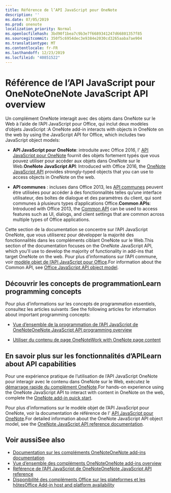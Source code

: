 ```yaml
---
title: Référence de l’API JavaScript pour OneNote
description: ''
ms.date: 07/05/2019
ms.prod: onenote
localization_priority: Normal
ms.openlocfilehash: 3bd90f1bea7c9b3e7f6689341247d66801357f85
ms.sourcegitcommit: 350f5c6954dec3e9384e2030cd3265aaba7ae904
ms.translationtype: MT
ms.contentlocale: fr-FR
ms.lasthandoff: 12/23/2019
ms.locfileid: "40851522"
---
```

# <a name="onenote-javascript-api-overview"></a><span data-ttu-id="28785-102">Référence de l’API JavaScript pour OneNote</span><span class="sxs-lookup"><span data-stu-id="28785-102">OneNote JavaScript API overview</span></span>

<span data-ttu-id="28785-103">Un complément OneNote interagit avec des objets dans OneNote sur le Web à l’aide de l’API JavaScript pour Office, qui inclut deux modèles d’objets JavaScript :</span><span class="sxs-lookup"><span data-stu-id="28785-103">A OneNote add-in interacts with objects in OneNote on the web by using the JavaScript API for Office, which includes two JavaScript object models:</span></span>

* <span data-ttu-id="28785-104">**API JavaScript pour OneNote**: introduite avec Office 2016, l' [API JavaScript pour OneNote](/javascript/api/onenote) fournit des objets fortement typés que vous pouvez utiliser pour accéder aux objets dans OneNote sur le Web.</span><span class="sxs-lookup"><span data-stu-id="28785-104">**OneNote JavaScript API**: Introduced with Office 2016, the [OneNote JavaScript API](/javascript/api/onenote) provides strongly-typed objects that you can use to access objects in OneNote on the web.</span></span> 

* <span data-ttu-id="28785-105">**API communes** : incluses dans Office 2013, les [API communes](/javascript/api/office) peuvent être utilisées pour accéder à des fonctionnalités telles qu’une interface utilisateur, des boîtes de dialogue et des paramètres du client, qui sont communes à plusieurs types d’applications Office.</span><span class="sxs-lookup"><span data-stu-id="28785-105">**Common APIs**: Introduced with Office 2013, the [Common API](/javascript/api/office) can be used to access features such as UI, dialogs, and client settings that are common across multiple types of Office applications.</span></span>

<span data-ttu-id="28785-106">Cette section de la documentation se concentre sur l’API JavaScript OneNote, que vous utiliserez pour développer la majorité des fonctionnalités dans les compléments ciblant OneNote sur le Web.</span><span class="sxs-lookup"><span data-stu-id="28785-106">This section of the documentation focuses on the OneNote JavaScript API, which you'll use to develop the majority of functionality in add-ins that target OneNote on the web.</span></span> <span data-ttu-id="28785-107">Pour plus d’informations sur l’API commune, voir [modèle objet de l’API JavaScript pour Office](../../develop/office-javascript-api-object-model.md).</span><span class="sxs-lookup"><span data-stu-id="28785-107">For information about the Common API, see [Office JavaScript API object model](../../develop/office-javascript-api-object-model.md).</span></span> 

## <a name="learn-programming-concepts"></a><span data-ttu-id="28785-108">Découvrir les concepts de programmation</span><span class="sxs-lookup"><span data-stu-id="28785-108">Learn programming concepts</span></span>

<span data-ttu-id="28785-109">Pour plus d’informations sur les concepts de programmation essentiels, consultez les articles suivants :</span><span class="sxs-lookup"><span data-stu-id="28785-109">See the following articles for information about important programming concepts:</span></span>

- [<span data-ttu-id="28785-110">Vue d’ensemble de la programmation de l’API JavaScript de OneNote</span><span class="sxs-lookup"><span data-stu-id="28785-110">OneNote JavaScript API programming overview</span></span>](../../onenote/onenote-add-ins-programming-overview.md)

- [<span data-ttu-id="28785-111">Utiliser du contenu de page OneNote</span><span class="sxs-lookup"><span data-stu-id="28785-111">Work with OneNote page content</span></span>](../../onenote/onenote-add-ins-page-content.md)

## <a name="learn-about-api-capabilities"></a><span data-ttu-id="28785-112">En savoir plus sur les fonctionnalités d’API</span><span class="sxs-lookup"><span data-stu-id="28785-112">Learn about API capabilities</span></span>

<span data-ttu-id="28785-113">Pour une expérience pratique de l’utilisation de l’API JavaScript OneNote pour interagir avec le contenu dans OneNote sur le Web, exécutez le [démarrage rapide du complément OneNote](../../quickstarts/onenote-quickstart.md).</span><span class="sxs-lookup"><span data-stu-id="28785-113">For hands-on experience using the OneNote JavaScript API to interact with content in OneNote on the web, complete the [OneNote add-in quick start](../../quickstarts/onenote-quickstart.md).</span></span> 

<span data-ttu-id="28785-114">Pour plus d’informations sur le modèle objet de l’API JavaScript pour OneNote, voir la documentation de référence de l' [API JavaScript pour OneNote](/javascript/api/onenote).</span><span class="sxs-lookup"><span data-stu-id="28785-114">For detailed information about the OneNote JavaScript API object model, see the [OneNote JavaScript API reference documentation](/javascript/api/onenote).</span></span>

## <a name="see-also"></a><span data-ttu-id="28785-115">Voir aussi</span><span class="sxs-lookup"><span data-stu-id="28785-115">See also</span></span>

- [<span data-ttu-id="28785-116">Documentation sur les compléments OneNote</span><span class="sxs-lookup"><span data-stu-id="28785-116">OneNote add-ins documentation</span></span>](../../onenote/index.md)
- [<span data-ttu-id="28785-117">Vue d’ensemble des compléments OneNote</span><span class="sxs-lookup"><span data-stu-id="28785-117">OneNote add-ins overview</span></span>](../../onenote/onenote-add-ins-programming-overview.md)
- [<span data-ttu-id="28785-118">Référence de l’API JavaScript de OneNote</span><span class="sxs-lookup"><span data-stu-id="28785-118">OneNote JavaScript API reference</span></span>](/javascript/api/onenote)
- [<span data-ttu-id="28785-119">Disponibilité des compléments Office sur les plateformes et les hôtes</span><span class="sxs-lookup"><span data-stu-id="28785-119">Office Add-in host and platform availability</span></span>](../../overview/office-add-in-availability.md)

